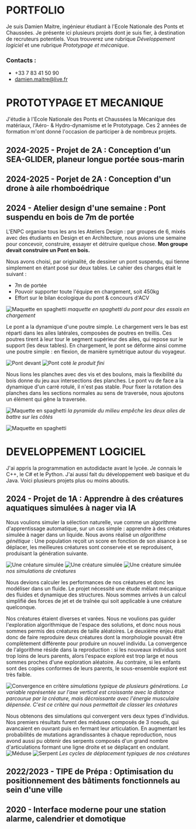 # PORTFOLIO
  Je suis Damien Maitre, ingénieur étudiant à l'Ecole Nationale des Ponts et Chaussées. Je présente ici plusieurs projets dont je suis fier, à destination de recruteurs potentiels. Vous trouverez une rubrique _Développement logiciel_ et une rubrique _Prototypage et mécanique_. 

### Contacts :
  - +33 7 83 41 50 90
  - damien.maitre@live.fr


# PROTOTYPAGE ET MECANIQUE
  J'étudie à l'Ecole Nationale des Ponts et Chaussées la Mécanique des matériaux, l'Aéro- & Hydro-dynamisme et le Prototypage. Ces 2 années de formation m'ont donné l'occasion de participer à de nombreux projets.

## 2024-2025 - Projet de 2A : Conception d'un SEA-GLIDER, planeur longue portée sous-marin

## 2024-2025 - Porjet de 2A : Conception d'un drone à aile rhomboédrique

## 2024 - Atelier design d'une semaine : Pont suspendu en bois de 7m de portée
  L'ENPC organise tous les ans les Ateliers Design : par groupes de 6, mixés avec des étudiants en Design et en Architecture, nous avions une semaine pour concevoir, construire, essayer et détruire quelque chose. **Mon groupe devait construire un Pont en bois.**

  Nous avons choisi, par originalité, de dessiner un pont suspendu, qui tienne simplement en étant posé sur deux tables. Le cahier des charges était le suivant : 
   - 7m de portée
   - Pouvoir supporter toute l'équipe en chargement, soit 450kg
   - Effort sur le bilan écologique du pont & concours d'ACV

   ![Maquette en spaghetti](img/pont/spaghetto.jpg "maquette en spaghetti du pont pour des essais en chargement")
   _maquette en spaghetti du pont pour des essais en chargement_

  Le pont a la dynamique d'une poutre simple. Le chargement vers le bas est réparti dans les ailes latérales, composées de poutres en treillis. Ces poutres tirent à leur tour le segment supérieur des ailes, qui repose sur le support (les deux tables). En chargement, le pont se déforme ainsi comme une poutre simple : en flexion, de manière symétrique autour du voyageur. 

  ![Pont devant](img/pont/devant.jpg)
  ![Pont coté](img/pont/pont_side.jpg)
  _le produit fini_


  Nous lions les planches avec des vis et des boulons, mais la flexibilité du bois donne du jeu aux intersections des planches. Le pont vu de face a la dynamique d'un carré rotulé, il n'est pas stable. Pour fixer la rotation des planches dans les sections normales au sens de traversée, nous ajoutons un élément qui gêne la traversée.

   ![Maquette en spaghetti](img/pont/test.jpg)
   _la pyramide du milieu empêche les deux ailes de battre sur les côtés_

   ![Maquette en spaghetti](img/pont/pont_et_maquette.jpg)








# DEVELOPPEMENT LOGICIEL
  J'ai appris la programmation en autodidacte avant le lycée. Je connais le C++, le C# et le Python. J'ai aussi fait du développement web basique et du Java. Voici plusieurs projets plus ou moins aboutis.


## 2024 - Projet de 1A : Apprendre à des créatures aquatiques simulées à nager via IA

  Nous voulions simuler la sélection naturelle, vue comme un algorithme d'apprentissage automatique, sur un cas simple : apprendre à des créatures simulée à nager dans un liquide. Nous avons réalisé un _algorithme génétique_ : Une population reçoit un score en fonction de son aisance à se déplacer, les meilleures créatures sont conservée et se reproduisent, produisant la génération suivante.

  ![Une créature simulée](img/aquabidule/creature_10.png)
  ![Une créature simulée](img/aquabidule/creature_20.png)
  ![Une créature simulée](img/aquabidule/creature_50.png)
  _nos simulations de créatures_

  Nous devions calculer les performances de nos créatures et donc les modéliser dans un fluide. Le projet nécessité une étude mêlant mécanique des fluides et dynamique des structures. Nous sommes arrivés à un calcul simplifié des forces de jet et de traînée qui soit applicable à une créature quelconque.

  Nos créatures étaient diverses et varées. Nous ne voulions pas guider l'exploration algorithmique de l'espace des solutions, et donc nous nous sommes permis des créatures de taille aléatoires. Le deuxième enjeu était donc de faire reproduire deux créatures dont la morphologie pouvait être complètement différente pour produire un nouvel individu. La convergence de l'algorithme réside dans la reproduction : si les nouveaux individus sont trop loins de leurs parents, alors l'espace exploré est trop large et nous sommes proches d'une exploration aléatoire. Au contraire, si les enfants sont des copies conformes de leurs parents, le sous-ensemble exploré est très faible.

  ![Convergence en critère](img/aquabidule/evolution_curve.PNG)
  _simulations typique de plusieurs générations. La variable représentée sur l'axe vertical est croissante avec la distance parcourue par la créature, mais décroissante avec l'énergie musculaire dépensée. C'est ce critère qui nous permettait de classer les créatures_

  Nous obtenons des simulations qui convergent vers deux types d'individus. Nos premiers résultats furent des méduses composés de 3 noeuds, qui avancaient en ouvrant puis en fermant leur articulation. En augmentant les probabilités de mutations agrandissantes à chaque reproduction, nous avond aussi pu obtenir des serpents composés d'un grand nombre d'articulations formant une ligne droite et se déplaçant en ondulant. 
  ![Méduse](img/aquabidule/meduse.png)
  ![Serpent](img/aquabidule/serpent.png)
  _Les cycles de déplacement typiques de nos créatures_



## 2022/2023 - TIPE de Prépa : Optimisation du positionnement des bâtiments fonctionnels au sein d'une ville

## 2020 - Interface moderne pour une station alarme, calendrier et domotique
